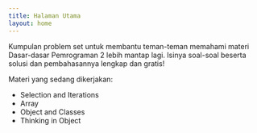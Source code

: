```yaml
---
title: Halaman Utama
layout: home
---
```


Kumpulan problem set untuk membantu teman-teman memahami materi Dasar-dasar Pemrograman 2 lebih mantap lagi. Isinya soal-soal beserta solusi dan pembahasannya lengkap dan gratis!

Materi yang sedang dikerjakan:
- Selection and Iterations
- Array
- Object and Classes
- Thinking in Object